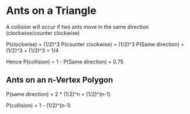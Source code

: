 # Ants on a Triangle

A collision will occur if two ants move in the same direction (clockwise/counter clockwise)

P(clockwise) = (1/2)^3
P(counter clockwise) = (1/2)^3
P(Same direction) = (1/2)^3 + (1/2)^3 = 1/4

Hence P(collision) = 1 - P(Same direction) = 0.75

## Ants on an n-Vertex Polygon

P(same direction) = 2 \* (1/2)^n = (1/2)^(n-1)

P(collision) = 1 - (1/2)^(n-1)
